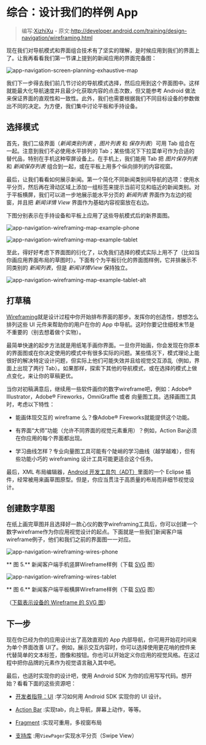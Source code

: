 # 综合：设计我们的样例 App

> 编写:[XizhiXu](https://github.com/XizhiXu) - 原文:<http://developer.android.com/training/design-navigation/wireframing.html>

现在我们对导航模式和界面组合技术有了坚实的理解，是时候应用到我们的界面上了。让我再看看我们第一节课上提到的新闻应用的界面完备图：

![app-navigation-screen-planning-exhaustive-map](app-navigation-screen-planning-exhaustive-map.png)

我们下一步得去我们前几节讨论的导航模式选择，然后应用到这个界面图中。这样就能最大化导航速度并且最少化获取内容的点击次数，但又能参考 Android 做法来保证界面的直观性和一致性。此外，我们也需要根据我们不同目标设备的参数做出不同的决定。为方便，我们集中讨论平板和手持设备。

## 选择模式

首先，我们二级界面（*新闻类别列表* ，*图片列表* 和 *保存列表*）可用 Tab 组合在一起。注意到我们不必使用水平排列的 Tab；某些情况下下拉菜单可作为合适的替代品，特别在手机这种窄屏设备上。在手机上，我们能用 Tab 把 *图片保存列表* 和 *新闻保存列表* 组合到一起，或在平板上用多个纵向排列的内容视窗。

最后，让我们看看如何展示新闻。第一个简化不同新闻类别间导航的选项：使用水平分页，然后再在滑动区域上添加一组标签来提示当前可见和临近的新闻类别。对于平板横屏，我们可以进一步地展示能水平分页的 *新闻列表* 界面作为左边的视窗，并且把 *新闻详情 View* 界面作为基础内容视窗放在右边。

下图分别表示在手持设备和平板上应用了这些导航模式后的新界面图。

![app-navigation-wireframing-map-example-phone](app-navigation-wireframing-map-example-phone.png)

![app-navigation-wireframing-map-example-tablet](app-navigation-wireframing-map-example-tablet.png)

至此，得好好考虑下界面图的衍化了，以免我们选择的模式实际上用不了（比如当你画应用界面布局的草图时）。下面有个为平板衍化的界面图样例，它并排展示不同类别的 *新闻列表*，但是 *新闻详情View* 保持独立。

![app-navigation-wireframing-map-example-tablet-alt](app-navigation-wireframing-map-example-tablet-alt.png)

## 打草稿

[Wireframing](http://en.wikipedia.org/wiki/Website_wireframe)就是设计过程中你开始排布界面的那步。发挥你的创造性，想想怎么排列这些 UI 元件来帮助你的用户在你的 App 中导航。这时你要记住细枝末节是不重要的（别去想着做个实物）。

最简单快速的起步方法就是用纸笔手画你界面。一旦你开始画，你会发现在你原本的界面图或在你决定使用的模式中有很多实际的问题。某些情况下，模式理论上能很好的解决特定设计问题，但实际上他们可能失效并且给视觉交互添乱（例如，界面上出现了两行 Tab）。如果那样，探索下其他的导航模式，或在选择的模式上做点变化，来让你的草稿更优。

当你对初稿满意后，继续用一些软件画你的数字wireframe吧，例如：Adobe® Illustrator，Adobe® Fireworks，OmniGraffle 或者 向量图工具。选择画图工具时，考虑以下特性：

* 能画体现交互的 wireframe 么？像Adobe® Fireworks就能提供这个功能。

* 有界面“大师”功能（允许不同界面的视觉元素重用）？例如，Action Bar必须在你应用的每个界面都出现。

* 学习曲线怎样？专业向量图工具可能有个陡峭的学习曲线（越学越难），但有些功能小巧的 wireframing 设计工具可能更适合这个任务。

最后，XML 布局编辑器，[Android 开发工具包（ADT）](http://developer.android.com/tools/help/adt.html)里面的一个 Eclipse 插件，经常被用来画草图原型。但是，你应当贯注于高质量的布局而非细节视觉设计。

## 创建数字草图

在纸上画完草图并且选择好一款心仪的数字wireframing工具后，你可以创建一个数字wireframe作为你应用视觉设计的起点。下面就是一些我们新闻客户端wireframe例子，他们和我们之前的界面图一一对应。

![app-navigation-wireframing-wires-phone](app-navigation-wireframing-wires-phone.png)

** 图 5.** 新闻客户端手机竖屏Wireframe样例（下载 [SVG](http://developer.android.com/training/design-navigation/example-wireframe-phone.svg) 图）

![app-navigation-wireframing-wires-tablet](app-navigation-wireframing-wires-tablet.png)

** 图 6.** 新闻客户端平板横屏Wireframe样例（下载 [SVG](http://developer.android.com/training/design-navigation/example-wireframe-tablet.svg) 图）

（[下载表示设备的 Wireframe 的 SVG 图](http://developer.android.com/training/design-navigation/example-wireframe-device-template.svg)）

## 下一步

现在你已经为你的应用设计出了高效直观的 App 内部导航，你可用开始花时间来为单个界面改善 UI了。例如，展示交互内容时，你可以选择使用更花哨的控件来代替简单的文本标签，图像和按钮。你也可以开始定义你应用的视觉风格。在这过程中把你品牌的元素作为视觉语言融入其中吧。

最后，也适时实现你的设计吧，使用 Android SDK 为你的应用写写代码。想开始？看看下面的这些资源吧：

* [开发者指导：UI](http://developer.android.com/guide/topics/ui/index.html) :学习如何用 Android SDK 实现你的 UI 设计。

* [Action Bar](http://developer.android.com/guide/topics/ui/actionbar.html) :实现tab，向上导航，屏幕上动作，等等。

* [Fragment](http://developer.android.com/guide/components/fragments.html) :实现可重用，多视窗布局

* [支持库](http://developer.android.com/tools/support-library/index.html) :用`ViewPager`实现水平分页（Swipe View）
